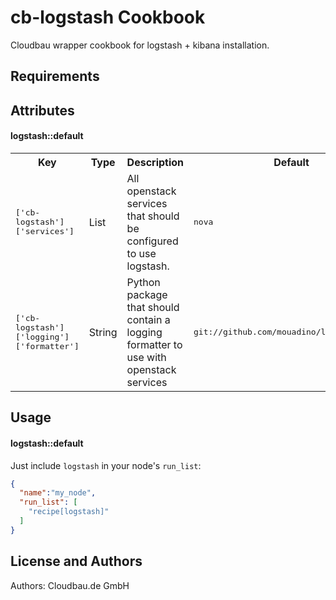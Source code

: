 cb-logstash Cookbook
=================

Cloudbau wrapper cookbook for logstash + kibana installation.


Requirements
------------

Attributes
----------
#### logstash::default
<table>
  <tr>
    <th>Key</th>
    <th>Type</th>
    <th>Description</th>
    <th>Default</th>
  </tr>
  <tr>
    <td><tt>['cb-logstash']['services']</tt></td>
    <td>List</td>
    <td>All openstack services that should be configured to use logstash.</td>
    <td><tt>nova</tt></td>
  </tr>
  <tr>
    <td><tt>['cb-logstash']['logging']['formatter']</tt></td>
    <td>String</td>
    <td>Python package that should contain a logging formatter to use with openstack services</td>
    <td><tt>git://github.com/mouadino/logstasher.git</tt></td>
  </tr>
</table>

Usage
-----
#### logstash::default

Just include `logstash` in your node's `run_list`:

```json
{
  "name":"my_node",
  "run_list": [
    "recipe[logstash]"
  ]
}
```


License and Authors
-------------------
Authors: Cloudbau.de GmbH
